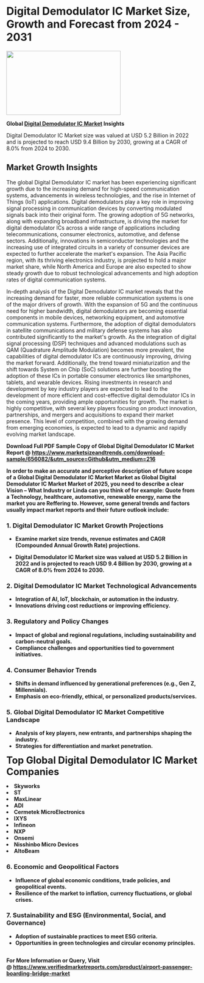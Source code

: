 <H1>Digital Demodulator IC Market Size, Growth and Forecast from 2024 - 2031</H1><img class="aligncenter size-medium wp-image-584254" src="https://thirdeyenews.in/wp-content/uploads/2024/09/Global-Market-Research-300x168.jpeg" alt="" width="300" height="168" /><p><strong>Global&nbsp;<a href="https://www.marketsizeandtrends.com/download-sample/656082/&amp;utm_source=Github&utm_medium=216">Digital Demodulator IC Market</a> Insights</strong></p><p>Digital Demodulator IC Market size was valued at USD 5.2 Billion in 2022 and is projected to reach USD 9.4 Billion by 2030, growing at a CAGR of 8.0% from 2024 to 2030.</p><p><h2>Market Growth Insights</h2> <p>The global Digital Demodulator IC market has been experiencing significant growth due to the increasing demand for high-speed communication systems, advancements in wireless technologies, and the rise in Internet of Things (IoT) applications. Digital demodulators play a key role in improving signal processing in communication devices by converting modulated signals back into their original form. The growing adoption of 5G networks, along with expanding broadband infrastructure, is driving the market for digital demodulator ICs across a wide range of applications including telecommunications, consumer electronics, automotive, and defense sectors. Additionally, innovations in semiconductor technologies and the increasing use of integrated circuits in a variety of consumer devices are expected to further accelerate the market's expansion. The Asia Pacific region, with its thriving electronics industry, is projected to hold a major market share, while North America and Europe are also expected to show steady growth due to robust technological advancements and high adoption rates of digital communication systems.</p> <p><strong></strong></p> <p>In-depth analysis of the Digital Demodulator IC market reveals that the increasing demand for faster, more reliable communication systems is one of the major drivers of growth. With the expansion of 5G and the continuous need for higher bandwidth, digital demodulators are becoming essential components in mobile devices, networking equipment, and automotive communication systems. Furthermore, the adoption of digital demodulators in satellite communications and military defense systems has also contributed significantly to the market's growth. As the integration of digital signal processing (DSP) techniques and advanced modulations such as QAM (Quadrature Amplitude Modulation) becomes more prevalent, the capabilities of digital demodulator ICs are continuously improving, driving the market forward. Additionally, the trend toward miniaturization and the shift towards System on Chip (SoC) solutions are further boosting the adoption of these ICs in portable consumer electronics like smartphones, tablets, and wearable devices. Rising investments in research and development by key industry players are expected to lead to the development of more efficient and cost-effective digital demodulator ICs in the coming years, providing ample opportunities for growth. The market is highly competitive, with several key players focusing on product innovation, partnerships, and mergers and acquisitions to expand their market presence. This level of competition, combined with the growing demand from emerging economies, is expected to lead to a dynamic and rapidly evolving market landscape.</p> <p><strong></p><p><span class=""><strong>Download Full PDF Sample Copy of Global Digital Demodulator IC Market Report</strong> @ <a href="https://www.marketsizeandtrends.com/download-sample/656082/&amp;utm_source=Github&utm_medium=216" target="_blank">https://www.marketsizeandtrends.com/download-sample/656082/&amp;utm_source=Github&utm_medium=216</a></span></p><p>In order to make an accurate and perceptive description of future scope of a Global&nbsp;Digital Demodulator IC Market Market as Global&nbsp;Digital Demodulator IC Market Market of 2025, you need to describe a clear Vision &ndash; What Industry or Linda can you think of for example: Quote from a Technology, healthcare, automotive, renewable energy, name the market you are Reffering to. However, some general trends and factors usually impact market reports and their future outlook include:</p><h3>1.&nbsp;<strong>Digital Demodulator IC Market Growth Projections</strong></h3><ul><li>Examine market size trends, revenue estimates and CAGR (Compounded Annual Growth Rate) projections.</li><li><p>Digital Demodulator IC Market size was valued at USD 5.2 Billion in 2022 and is projected to reach USD 9.4 Billion by 2030, growing at a CAGR of 8.0% from 2024 to 2030.</p></li></ul><h3>2.&nbsp;<strong>Digital Demodulator IC Market Technological Advancements</strong></h3><ul><li>Integration of AI, IoT, blockchain, or automation in the industry.</li><li>Innovations driving cost reductions or improving efficiency.</li></ul><h3>3.&nbsp;<strong>Regulatory and Policy Changes</strong></h3><ul><li>Impact of global and regional regulations, including sustainability and carbon-neutral goals.</li><li>Compliance challenges and opportunities tied to government initiatives.</li></ul><h3>4.&nbsp;<strong>Consumer Behavior Trends</strong></h3><ul><li>Shifts in demand influenced by generational preferences (e.g., Gen Z, Millennials).</li><li>Emphasis on eco-friendly, ethical, or personalized products/services.</li></ul><h3>5.&nbsp;<strong>Global Digital Demodulator IC Market Competitive Landscape</strong></h3><ul><li>Analysis of key players, new entrants, and partnerships shaping the industry.</li><li>Strategies for differentiation and market penetration.</li></ul><p data-pm-slice="1 1 []"><span style="color: inherit; font-family: inherit; font-size: 25px;">Top Global Digital Demodulator IC Market Companies</span></p><div class="" data-test-id=""><p><li>Skyworks</li><li> ST</li><li> MaxLinear</li><li> ADI</li><li> Cermetek MicroElectronics</li><li> IXYS</li><li> Infineon</li><li> NXP</li><li> Onsemi</li><li> Nisshinbo Micro Devices</li><li> AltoBeam</li></p></div><h3>6.&nbsp;<strong>Economic and Geopolitical Factors</strong></h3><ul><li>Influence of global economic conditions, trade policies, and geopolitical events.</li><li>Resilience of the market to inflation, currency fluctuations, or global crises.</li></ul><h3>7.&nbsp;<strong>Sustainability and ESG (Environmental, Social, and Governance)</strong></h3><ul><li>Adoption of sustainable practices to meet ESG criteria.</li><li>Opportunities in green technologies and circular economy principles.</li></ul><h2><strong style="font-size: 14px;">For More Information or Query, Visit @&nbsp;</strong><a style="background-color: #ffffff; font-size: 14px;" href="https://www.marketsizeandtrends.com/report/digital-demodulator-ic-market/" target="_blank">https://www.verifiedmarketreports.com/product/airport-passenger-boarding-bridge-market</a></h2>

